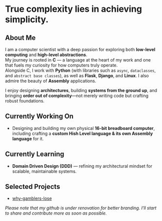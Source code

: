 #  True complexity lies in achieving simplicity.

## About Me
I am a computer scientist with a deep passion for exploring both **low-level computing** and **high-level abstractions**.  
My journey is rooted in **C** — a language at the heart of my work and one that fuels my curiosity for how computers truly operate.  
Alongside C, I work with **Python** (with libraries such as `async`, `dataclasses`, and `abstract base classes`), as well as **Flask**, **Django**, and **Linux**.
I also admire the beauty of **Assembly** applications.

I enjoy designing **architectures**, building **systems from the ground up**, and bringing **order out of complexity**—not merely writing code but crafting robust foundations.

## Currently Working On
- Designing and building my own physical **16-bit breadboard computer**, including crafting a **custom Hish Level language & its own Assembly language** for it.

## Currently Learning
- **Domain Driven Design (DDD)** — refining my architectural mindset for scalable, maintainable systems.

## Selected Projects
- [why-gamblers-lose](https://github.com/yilmazaygin/why-gamblers-lose)

*Please note that my github is under renovation for better branding.*
*I'll start to share and contribute more as soon as possible.*

